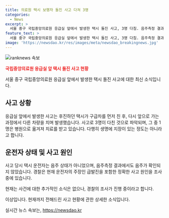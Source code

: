 ```yaml
---
title: 의료원 택시 보행자 돌진 사고 다쳐 3명
categories:
  - News
excerpt: >
  서울 중구 국립중앙의료원 응급실 앞에서 발생한 택시 돌진 사고, 3명 다침. 음주측정 결과 운전자 음주 상태 아닌 것으로 확인, 급발진 주장. 사고 원인은 경찰이 조사 중.
feature_text: >
  서울 중구 국립중앙의료원 응급실 앞에서 발생한 택시 돌진 사고, 3명 다침. 음주측정 결과 운전자 음주 상태 아닌 것으로 확인, 급발진 주장. 사고 원인은 경찰이 조사 중.
image: 'https://newsdao.kr/res/images/meta/newsdao_breakingnews.jpg'
---
```


<p><img src="https://newsdao.kr/res/images/meta/newsdao_breakingnews.jpg" alt="ranknews 속보" /></p>

<p><b><span style="color: #ee2323;">국립중앙의료원 응급실 앞 택시 돌진 사고 현황</span></b></p>

<p>서울 중구 국립중앙의료원 응급실 앞에서 발생한 택시 돌진 사고에 대한 최신 소식입니다.</p>

<h2 data-ke-size="size26">사고 상황</h2>

<p>응급실 앞에서 발생한 사고는 후진하던 택시가 구급차를 먼저 친 후, 다시 앞으로 가는 과정에서 다른 차량을 치며 발생했습니다. 사고로 3명이 다친 것으로 파악되며, 그 중 1명은 병원으로 옮겨져 치료를 받고 있습니다. 다행히 생명에 지장이 있는 정도는 아니라고 합니다.</p>

<h2 data-ke-size="size26">운전자 상태 및 사고 원인</h2>

<p>사고 당시 택시 운전자는 음주 상태가 아니었으며, 음주측정 결과에서도 음주가 확인되지 않았습니다. 경찰은 현재 운전자의 주장인 급발진을 포함한 정확한 사고 원인을 조사 중에 있습니다.</p>

<p>현재는 사건에 대한 추가적인 소식은 없으나, 경찰의 조사가 진행 중이라고 합니다.</p>

<p>이상입니다. 현재까지 전해드린 사고 현황에 관한 상세한 소식입니다.</p>
실시간 뉴스 속보는, <a href="https://newsdao.kr" rel="dofollow">https://newsdao.kr</a>


